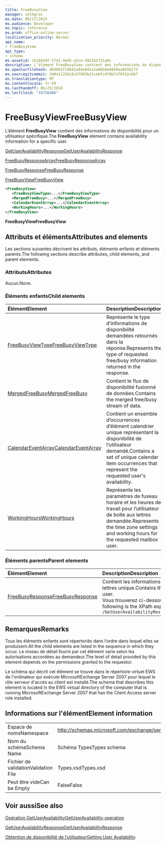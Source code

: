 ```yaml
---
title: FreeBusyView
manager: sethgros
ms.date: 09/17/2015
ms.audience: Developer
ms.topic: reference
ms.prod: office-online-server
localization_priority: Normal
api_name:
- FreeBusyView
api_type:
- schema
ms.assetid: cb18434f-5f41-4e05-a5ce-d921b2721a8c
description: L’élément FreeBusyView contient des informations de disponibilité pour un utilisateur spécifique.
ms.openlocfilehash: d0d603f18642a94e841a1a6bb8e8849aa6b5b273
ms.sourcegitcommit: 34041125dc8c5f993b21cebfc4f8b72f0fd2cb6f
ms.translationtype: MT
ms.contentlocale: fr-FR
ms.lasthandoff: 06/25/2018
ms.locfileid: "19756486"
---
```

# <a name="freebusyview"></a><span data-ttu-id="c5f1b-103">FreeBusyView</span><span class="sxs-lookup"><span data-stu-id="c5f1b-103">FreeBusyView</span></span>

<span data-ttu-id="c5f1b-104">L’élément **FreeBusyView** contient des informations de disponibilité pour un utilisateur spécifique.</span><span class="sxs-lookup"><span data-stu-id="c5f1b-104">The **FreeBusyView** element contains availability information for a specific user.</span></span> 
  
[<span data-ttu-id="c5f1b-105">GetUserAvailabilityResponse</span><span class="sxs-lookup"><span data-stu-id="c5f1b-105">GetUserAvailabilityResponse</span></span>](getuseravailabilityresponse.md)
  
[<span data-ttu-id="c5f1b-106">FreeBusyResponseArray</span><span class="sxs-lookup"><span data-stu-id="c5f1b-106">FreeBusyResponseArray</span></span>](freebusyresponsearray.md)
  
[<span data-ttu-id="c5f1b-107">FreeBusyResponse</span><span class="sxs-lookup"><span data-stu-id="c5f1b-107">FreeBusyResponse</span></span>](freebusyresponse.md)
  
[<span data-ttu-id="c5f1b-108">FreeBusyView</span><span class="sxs-lookup"><span data-stu-id="c5f1b-108">FreeBusyView</span></span>](freebusyview.md)
  
```xml
<FreeBusyView>
   <FreeBusyViewType>...</FreeBusyViewType>
   <MergedFreeBusy>...</MergedFreeBusy>
   <CalendarEventArray>...</CalendarEventArray>
   <WorkingHours>...</WorkingHours>
</FreeBusyView>
```

 <span data-ttu-id="c5f1b-109">**FreeBusyView**</span><span class="sxs-lookup"><span data-stu-id="c5f1b-109">**FreeBusyView**</span></span>
## <a name="attributes-and-elements"></a><span data-ttu-id="c5f1b-110">Attributs et éléments</span><span class="sxs-lookup"><span data-stu-id="c5f1b-110">Attributes and elements</span></span>

<span data-ttu-id="c5f1b-111">Les sections suivantes décrivent les attributs, éléments enfants et éléments parents.</span><span class="sxs-lookup"><span data-stu-id="c5f1b-111">The following sections describe attributes, child elements, and parent elements.</span></span>
  
### <a name="attributes"></a><span data-ttu-id="c5f1b-112">Attributs</span><span class="sxs-lookup"><span data-stu-id="c5f1b-112">Attributes</span></span>

<span data-ttu-id="c5f1b-113">Aucun.</span><span class="sxs-lookup"><span data-stu-id="c5f1b-113">None.</span></span>
  
### <a name="child-elements"></a><span data-ttu-id="c5f1b-114">Éléments enfants</span><span class="sxs-lookup"><span data-stu-id="c5f1b-114">Child elements</span></span>

|<span data-ttu-id="c5f1b-115">**Élément**</span><span class="sxs-lookup"><span data-stu-id="c5f1b-115">**Element**</span></span>|<span data-ttu-id="c5f1b-116">**Description**</span><span class="sxs-lookup"><span data-stu-id="c5f1b-116">**Description**</span></span>|
|:-----|:-----|
|[<span data-ttu-id="c5f1b-117">FreeBusyViewType</span><span class="sxs-lookup"><span data-stu-id="c5f1b-117">FreeBusyViewType</span></span>](freebusyviewtype.md) <br/> |<span data-ttu-id="c5f1b-118">Représente le type d’informations de disponibilité demandées retournés dans la réponse.</span><span class="sxs-lookup"><span data-stu-id="c5f1b-118">Represents the type of requested free/busy information returned in the response.</span></span>  <br/> |
|[<span data-ttu-id="c5f1b-119">MergedFreeBusy</span><span class="sxs-lookup"><span data-stu-id="c5f1b-119">MergedFreeBusy</span></span>](mergedfreebusy.md) <br/> |<span data-ttu-id="c5f1b-120">Contient le flux de disponibilité fusionné de données.</span><span class="sxs-lookup"><span data-stu-id="c5f1b-120">Contains the merged free/busy stream of data.</span></span>  <br/> |
|[<span data-ttu-id="c5f1b-121">CalendarEventArray</span><span class="sxs-lookup"><span data-stu-id="c5f1b-121">CalendarEventArray</span></span>](calendareventarray.md) <br/> |<span data-ttu-id="c5f1b-122">Contient un ensemble d’occurrences d’élément calendrier unique représentant la disponibilité de l’utilisateur demandé.</span><span class="sxs-lookup"><span data-stu-id="c5f1b-122">Contains a set of unique calendar item occurrences that represent the requested user's availability.</span></span>  <br/> |
|[<span data-ttu-id="c5f1b-123">WorkingHours</span><span class="sxs-lookup"><span data-stu-id="c5f1b-123">WorkingHours</span></span>](workinghours-ex15websvcsotherref.md) <br/> |<span data-ttu-id="c5f1b-124">Représente les paramètres de fuseau horaire et les heures de travail pour l’utilisateur de boîte aux lettres demandée.</span><span class="sxs-lookup"><span data-stu-id="c5f1b-124">Represents the time zone settings and working hours for the requested mailbox user.</span></span>  <br/> |
   
### <a name="parent-elements"></a><span data-ttu-id="c5f1b-125">Éléments parents</span><span class="sxs-lookup"><span data-stu-id="c5f1b-125">Parent elements</span></span>

|<span data-ttu-id="c5f1b-126">**Élément**</span><span class="sxs-lookup"><span data-stu-id="c5f1b-126">**Element**</span></span>|<span data-ttu-id="c5f1b-127">**Description**</span><span class="sxs-lookup"><span data-stu-id="c5f1b-127">**Description**</span></span>|
|:-----|:-----|
|[<span data-ttu-id="c5f1b-128">FreeBusyResponse</span><span class="sxs-lookup"><span data-stu-id="c5f1b-128">FreeBusyResponse</span></span>](freebusyresponse.md) <br/> |<span data-ttu-id="c5f1b-129">Contient les informations de disponibilité pour un utilisateur de boîte aux lettres unique.</span><span class="sxs-lookup"><span data-stu-id="c5f1b-129">Contains the free/busy information for a single mailbox user.</span></span>  <br/> <span data-ttu-id="c5f1b-130">Vous trouverez ci-dessous l’expression XPath pour cet élément :</span><span class="sxs-lookup"><span data-stu-id="c5f1b-130">The following is the XPath expression to this element:</span></span>  <br/>  `/GetUserAvailabilityResponse/FreeBusyResponseArray/FreeBusyResponse` <br/> |
   
## <a name="remarks"></a><span data-ttu-id="c5f1b-131">Remarques</span><span class="sxs-lookup"><span data-stu-id="c5f1b-131">Remarks</span></span>

<span data-ttu-id="c5f1b-132">Tous les éléments enfants sont répertoriés dans l’ordre dans lequel elles se produisent.</span><span class="sxs-lookup"><span data-stu-id="c5f1b-132">All the child elements are listed in the sequence in which they occur.</span></span> <span data-ttu-id="c5f1b-133">Le niveau de détail fourni par cet élément varie selon les autorisations accordées au demandeur.</span><span class="sxs-lookup"><span data-stu-id="c5f1b-133">The level of detail provided by this element depends on the permissions granted to the requestor.</span></span>
  
<span data-ttu-id="c5f1b-134">Le schéma qui décrit cet élément se trouve dans le répertoire virtuel EWS de l'ordinateur qui exécute MicrosoftExchange Server 2007 pour lequel le rôle serveur d'accès au client est installé.</span><span class="sxs-lookup"><span data-stu-id="c5f1b-134">The schema that describes this element is located in the EWS virtual directory of the computer that is running MicrosoftExchange Server 2007 that has the Client Access server role installed.</span></span>
  
## <a name="element-information"></a><span data-ttu-id="c5f1b-135">Informations sur l'élément</span><span class="sxs-lookup"><span data-stu-id="c5f1b-135">Element information</span></span>

|||
|:-----|:-----|
|<span data-ttu-id="c5f1b-136">Espace de noms</span><span class="sxs-lookup"><span data-stu-id="c5f1b-136">Namespace</span></span>  <br/> |http://schemas.microsoft.com/exchange/services/2006/types  <br/> |
|<span data-ttu-id="c5f1b-137">Nom du schéma</span><span class="sxs-lookup"><span data-stu-id="c5f1b-137">Schema Name</span></span>  <br/> |<span data-ttu-id="c5f1b-138">Schéma Types</span><span class="sxs-lookup"><span data-stu-id="c5f1b-138">Types schema</span></span>  <br/> |
|<span data-ttu-id="c5f1b-139">Fichier de validation</span><span class="sxs-lookup"><span data-stu-id="c5f1b-139">Validation File</span></span>  <br/> |<span data-ttu-id="c5f1b-140">Types.xsd</span><span class="sxs-lookup"><span data-stu-id="c5f1b-140">Types.xsd</span></span>  <br/> |
|<span data-ttu-id="c5f1b-141">Peut être vide</span><span class="sxs-lookup"><span data-stu-id="c5f1b-141">Can be Empty</span></span>  <br/> |<span data-ttu-id="c5f1b-142">False</span><span class="sxs-lookup"><span data-stu-id="c5f1b-142">False</span></span>  <br/> |
   
## <a name="see-also"></a><span data-ttu-id="c5f1b-143">Voir aussi</span><span class="sxs-lookup"><span data-stu-id="c5f1b-143">See also</span></span>



[<span data-ttu-id="c5f1b-144">Opération GetUserAvailability</span><span class="sxs-lookup"><span data-stu-id="c5f1b-144">GetUserAvailability operation</span></span>](getuseravailability-operation.md)
  
[<span data-ttu-id="c5f1b-145">GetUserAvailabilityResponse</span><span class="sxs-lookup"><span data-stu-id="c5f1b-145">GetUserAvailabilityResponse</span></span>](getuseravailabilityresponse.md)


[<span data-ttu-id="c5f1b-146">Obtention de disponibilité de l’utilisateur</span><span class="sxs-lookup"><span data-stu-id="c5f1b-146">Getting User Availability</span></span>](http://msdn.microsoft.com/library/d4133fcb-9b0f-4e6b-aadf-a389da83516a%28Office.15%29.aspx)

